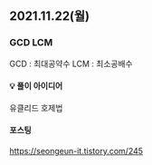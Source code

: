 ## 2021.11.22(월)

### GCD LCM
GCD : 최대공약수
LCM : 최소공배수


#### 💡 풀이 아이디어

유클리드 호제법


#### 포스팅
https://seongeun-it.tistory.com/245